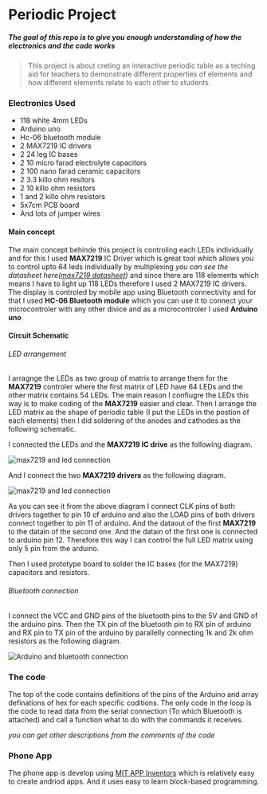 # Periodic Project

##### The goal of this repo is to give you enough understanding of how the electronics and the code works
>This project is about creting an interactive periodic table as a teching aid for teachers to demonstrate different properties of elements and how different elements relate to each other to students.

### Electronics Used
* 118 white 4mm LEDs
* Arduino uno
* Hc-06 bluetooth module
* 2 MAX7219 IC drivers
* 2 24 leg IC bases
* 2 10 micro farad electrolyte capacitors
* 2 100 nano farad ceramic capacitors
* 2 3.3 killo ohm resitors
* 2 10 killo ohm resistors
* 1 and 2 killo ohm resistors
* 5x7cm PCB board
* And lots of jumper wires

#### Main concept

The main concept behinde this project is controling each LEDs individually and for this I used **MAX7219** IC Driver which is great tool which allows you to control upto 64 leds individually by multiplexing *you can see the datasheet here([max7219 datasheet](https://datasheets.maximintegrated.com/en/ds/MAX7219-MAX7221.pdf))* and since there are 118 elements which means I have to light up 118 LEDs therefore I used 2 MAX7219 IC drivers. 
The display is controled by mobile app using Bluetooth connectivity and for that I used **HC-06 Bluetooth module** which you can use it to connect your microcontroler with any other divice and as a microcontroler I used **Arduino uno**

#### Circuit Schematic

###### LED arrangement
I arragnge the LEDs as two group of matrix to arrange them for the **MAX7219** controler where the first matrix of LED have 64 LEDs and the other matrix contains 54 LEDs. The main reason I confiugre the LEDs this way is to make coding of the **MAX7219** easier and clear. Then I arrange the LED matrix as the shape of periodic table (I put the LEDs in the postion of each elements) then I did soldering of the anodes and cathodes as the following schematic.

I connected the LEDs and the **MAX7219 IC drive** as the following diagram.

![max7219 and led connection](https://electronoobs.com/images/Arduino/tut_14/max_logo.png)

And I connect the two **MAX7219 drivers** as the following diagram.

![max7219 and led connection](https://foto.askix.com/upload/2/29/229a8791cd375f9c0ee27f4816106142.jpg)

As you can see it from the above diagram I connect CLK pins of both drivers together to pin 10 of arduino and also the LOAD pins of both drivers connect together to pin 11 of arduino. And the dataout of the first **MAX7219** to the datain of the second one. And the datain of the first one is connected to arduino pin 12. Therefore this way I can control the full LED matrix using only 5 pin from the arduino.

Then I used prototype board to solder the IC bases (for the MAX7219) capacitors and resistors.

###### Bluetooth connection

I connect the VCC and GND pins of the bluetooth pins to the 5V and GND of the arduino pins. Then the TX pin of the bluetooth pin to RX pin of arduino and RX pin to TX pin of the arduino by parallelly connecting 1k and 2k ohm resistors as the following diagram.

![Arduino and bluetooth connection](https://i.ytimg.com/vi/lvPUOM8UR4I/maxresdefault.jpg)

### The code

The top of the code contains definitions of the pins of the Arduino and array definations of hex for each specific coditions.
The only code in the loop is the code to read data from the serial connection (To which Bluetooth is attached) and call a function what to do with the commands it receives.

*you can get other descriptions from the comments of the code*

### Phone App

The phone app is develop using [MIT APP Inventors](https://appinventor.mit.edu/)
which is relatively easy to create andriod apps. And it uses easy to learn block-based programming.
